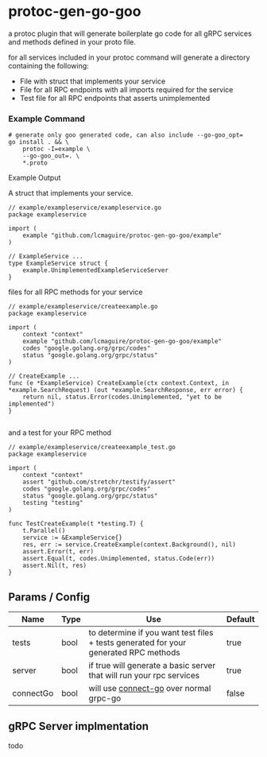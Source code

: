 # protoc-gen-go-goo

a protoc plugin that will generate boilerplate go code for all gRPC services and methods defined in your proto file.

for all services included in your protoc command will generate a directory containing the following:
- File with struct that implements your service
- File for all RPC endpoints with all imports required for the service
- Test file for all RPC endpoints that asserts unimplemented



### Example Command


```
# generate only goo generated code, can also include --go-goo_opt=
go install . && \
    protoc -I=example \
    --go-goo_out=. \
    *.proto 

```

Example Output

A struct that implements your service.
```
// example/exampleservice/exampleservice.go
package exampleservice

import (
	example "github.com/lcmaguire/protoc-gen-go-goo/example"
)

// ExampleService ...
type ExampleService struct {
	example.UnimplementedExampleServiceServer
}

```

files for all RPC methods for your service

```
// example/exampleservice/createexample.go
package exampleservice

import (
	context "context"
	example "github.com/lcmaguire/protoc-gen-go-goo/example"
	codes "google.golang.org/grpc/codes"
	status "google.golang.org/grpc/status"
)

// CreateExample ...
func (e *ExampleService) CreateExample(ctx context.Context, in *example.SearchRequest) (out *example.SearchResponse, err error) {
	return nil, status.Error(codes.Unimplemented, "yet to be implemented")
}


```

and a test for your RPC method

```
// example/exampleservice/createexample_test.go
package exampleservice

import (
	context "context"
	assert "github.com/stretchr/testify/assert"
	codes "google.golang.org/grpc/codes"
	status "google.golang.org/grpc/status"
	testing "testing"
)

func TestCreateExample(t *testing.T) {
	t.Parallel()
	service := &ExampleService{}
	res, err := service.CreateExample(context.Background(), nil)
	assert.Error(t, err)
	assert.Equal(t, codes.Unimplemented, status.Code(err))
	assert.Nil(t, res)
}

```

## Params / Config

| Name | Type |   Use   | Default |
| ---- | --- |  --  | ------- |
|  tests  | bool |   to determine if you want test files + tests generated for your generated RPC methods   | true |
|  server | bool     |  if true will generate a basic server that will run your rpc services  | true |
|  connectGo  | bool |   will use [connect-go](https://pkg.go.dev/github.com/bufbuild/connect-go) over normal grpc-go   | false |


## gRPC Server implmentation

todo